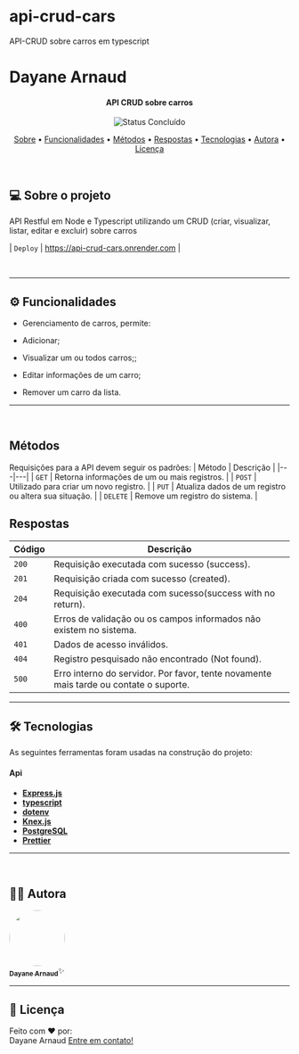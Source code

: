 # api-crud-cars

API-CRUD sobre carros em typescript

# Dayane Arnaud

</p>
<h4 align="center"> 
	API CRUD sobre carros
</h4>

<p align="center">
	<img alt="Status Concluído" src="https://img.shields.io/badge/first_sprint-concluded-green">
</p>

<p align="center">
 <a href="#-sobre-o-projeto">Sobre</a> •
 <a href="#-funcionalidades">Funcionalidades</a> •
 <a href="#-metodos">Métodos</a> • 
  <a href="#-respostas">Respostas</a> • 
 <a href="#-tecnologias">Tecnologias</a> • 
 <a href="#-autora">Autora</a> • 
 <a href="#user-content--licença">Licença</a>
</p>

<br>

## 💻 Sobre o projeto

API Restful em Node e Typescript utilizando um CRUD (criar, visualizar, listar, editar e excluir) sobre carros <br>

| `Deploy` | https://api-crud-cars.onrender.com |

<br>

---

## ⚙️ Funcionalidades

- Gerenciamento de carros, permite:

- Adicionar;

- Visualizar um ou todos carros;;

- Editar informações de um carro;

- Remover um carro da lista.

---

<br>

## Métodos

Requisições para a API devem seguir os padrões:
| Método | Descrição |
|---|---|
| `GET` | Retorna informações de um ou mais registros. |
| `POST` | Utilizado para criar um novo registro. |
| `PUT` | Atualiza dados de um registro ou altera sua situação. |
| `DELETE` | Remove um registro do sistema. |

## Respostas

| Código | Descrição                                                                             |
| ------ | ------------------------------------------------------------------------------------- |
| `200`  | Requisição executada com sucesso (success).                                           |
| `201`  | Requisição criada com sucesso (created).                                              |
| `204`  | Requisição executada com sucesso(success with no return).                             |
| `400`  | Erros de validação ou os campos informados não existem no sistema.                    |
| `401`  | Dados de acesso inválidos.                                                            |
| `404`  | Registro pesquisado não encontrado (Not found).                                       |
| `500`  | Erro interno do servidor. Por favor, tente novamente mais tarde ou contate o suporte. |

---

## 🛠 Tecnologias

As seguintes ferramentas foram usadas na construção do projeto:

#### []()**Api**

- **[Express.js](https://expressjs.com/)**
- **[typescript](https://www.typescriptlang.org/)**
- **[dotenv](https://www.npmjs.com/package/dotenv)**
- **[Knex.js](http://knexjs.org/)**
- **[PostgreSQL](https://www.postgresql.org/)**
- **[Prettier](https://prettier.io/)**

---

<br>

## 🧙‍♀️ Autora

<a href="https://www.linkedin.com/in/dayane-arnaud/">
 <img style="border-radius: 50%;" src="https://avatars.githubusercontent.com/u/122646943?v=4" width="100px;" alt=""/>
 <br />
 <sub><b>Dayane Arnaud</b></sub></a>✨</a>
 <br />

---

## 📝 Licença

<!-- Este projeto esta sobe a licença [MIT](./LICENSE). -->

Feito com ❤️ por:
<br/>
Dayane Arnaud [Entre em contato!](https://wa.me/5548999932109)

